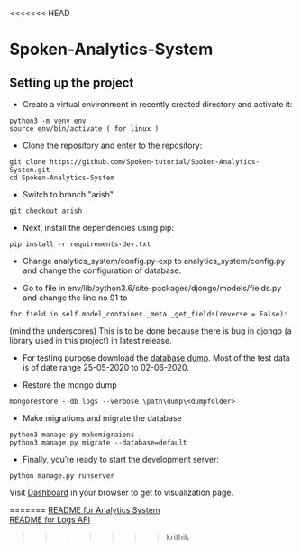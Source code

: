 <<<<<<< HEAD
# Spoken-Analytics-System

## Setting up the project
* Create a virtual environment in recently created directory and activate it:
```
python3 -m venv env
source env/bin/activate ( for linux )
```

* Clone the repository and enter to the repository:
```
git clone https://github.com/Spoken-tutorial/Spoken-Analytics-System.git
cd Spoken-Analytics-System
```

* Switch to branch "arish"
```
git checkout arish
```

* Next, install the dependencies using pip:
```
pip install -r requirements-dev.txt 
```

* Change analytics_system/config.py-exp to analytics_system/config.py and change the configuration of database.

* Go to file in env/lib/python3.6/site-packages/djongo/models/fields.py and change the line no 91 to 
```
for field in self.model_container._meta._get_fields(reverse = False):
```
(mind the underscores)
This is to be done because there is bug in djongo (a library used in this project) in latest release.

* For testing purpose download the [database dump](https://drive.google.com/file/d/18TtQIrt_hUbsX8u21vpBYuQQsZNhL-CS/view?usp=sharing). Most of the test data is of date range 25-05-2020 to 02-06-2020.

* Restore the mongo dump
```
mongorestore --db logs --verbose \path\dump\<dumpfolder>
```

* Make migrations and migrate the database
```
python3 manage.py makemigraions
python3 manage.py migrate --database=default
```

* Finally, you’re ready to start the development server:
```
python manage.py runserver
```

Visit [Dashboard](http://127.0.0.1:8000/dashboard) in your browser to get to visualization page.




=======
[README for Analytics System](dashboard/)  
[README for Logs API](logs_api/)
>>>>>>> krithik
